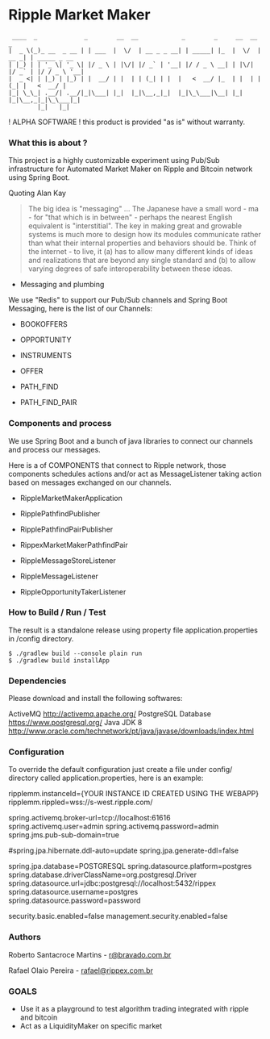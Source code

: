 Ripple Market Maker 
================

     ____  _             _        __  __            _        _     __  __       _
    |  _ \(_)_ __  _ __ | | ___  |  \/  | __ _ _ __| | _____| |_  |  \/  | __ _| | _____ _ __
    | |_) | | '_ \| '_ \| |/ _ \ | |\/| |/ _` | '__| |/ / _ \ __| | |\/| |/ _` | |/ / _ \ '__|
    |  _ <| | |_) | |_) | |  __/ | |  | | (_| | |  |   <  __/ |_  | |  | | (_| |   <  __/ |
    |_| \_\_| .__/| .__/|_|\___| |_|  |_|\__,_|_|  |_|\_\___|\__| |_|  |_|\__,_|_|\_\___|_|
            |_|   |_|

! ALPHA SOFTWARE !
this product is provided "as is" without warranty.

### What this is about ? ###
                                                                                
This project is a highly customizable experiment using Pub/Sub infrastructure for Automated Market Maker on Ripple and Bitcoin network using Spring Boot.  

Quoting Alan Kay 
    
>    The big idea is "messaging" ... The Japanese have a small word - ma - for "that which
>    is in between" - perhaps the nearest English equivalent is "interstitial".
>    The key in making great and growable systems is much more to design how its
>    modules communicate rather than what their internal properties and
>    behaviors should be. Think of the internet - to live, it (a) has to allow
>    many different kinds of ideas and realizations that are beyond any single
>    standard and (b) to allow varying degrees of safe interoperability between
>    these ideas.

* Messaging and plumbing 

We use "Redis" to support our Pub/Sub channels and Spring Boot Messaging, here is the list of our Channels:

- BOOKOFFERS

- OPPORTUNITY

- INSTRUMENTS

- OFFER

- PATH_FIND

- PATH_FIND_PAIR

### Components and process ###

We use Spring Boot and a bunch of java libraries to connect our channels and process our messages.

Here is a of COMPONENTS that connect to Ripple network, those components schedules actions and/or act as MessageListener taking action based on messages exchanged on our channels.

- RippleMarketMakerApplication

- RipplePathfindPublisher

- RipplePathfindPairPublisher

- RippexMarketMakerPathfindPair

- RippleMessageStoreListener

- RippleMessageListener

- RippleOpportunityTakerListener

### How to Build / Run / Test ###

The result is a standalone release using property file application.properties in /config directory.

    $ ./gradlew build --console plain run
    $ ./gradlew build installApp
	
### Dependencies ###

Please download and install the following softwares:

ActiveMQ 
http://activemq.apache.org/
PostgreSQL Database 
https://www.postgresql.org/
Java JDK 8 
http://www.oracle.com/technetwork/pt/java/javase/downloads/index.html

	
### Configuration ###

To override the default configuration just create a file under config/ directory called application.properties, here is an example:

ripplemm.instanceId={YOUR INSTANCE ID CREATED USING THE WEBAPP}
ripplemm.rippled=wss://s-west.ripple.com/

spring.activemq.broker-url=tcp://localhost:61616
spring.activemq.user=admin
spring.activemq.password=admin
spring.jms.pub-sub-domain=true

#spring.jpa.hibernate.ddl-auto=update
spring.jpa.generate-ddl=false

spring.jpa.database=POSTGRESQL
spring.datasource.platform=postgres
spring.database.driverClassName=org.postgresql.Driver
spring.datasource.url=jdbc:postgresql://localhost:5432/rippex
spring.datasource.username=postgres
spring.datasource.password=password

security.basic.enabled=false
management.security.enabled=false

### Authors ### 

Roberto Santacroce Martins - r@bravado.com.br

Rafael Olaio Pereira - rafael@rippex.com.br

### GOALS ###

- Use it as a playground to test algorithm trading integrated with ripple and bitcoin
- Act as a LiquidityMaker on specific market
